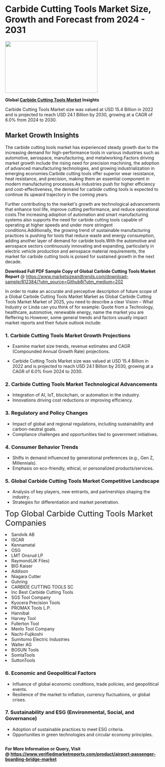 <H1>Carbide Cutting Tools Market Size, Growth and Forecast from 2024 - 2031</H1><img class="aligncenter size-medium wp-image-584254" src="https://thirdeyenews.in/wp-content/uploads/2024/09/Global-Market-Research-300x168.jpeg" alt="" width="300" height="168" /><p><strong>Global&nbsp;<a href="https://www.marketsizeandtrends.com/download-sample/812384/?utm_source=Github8j?utm_medium=202">Carbide Cutting Tools Market</a> Insights</strong></p><p>Carbide Cutting Tools Market size was valued at USD 15.4 Billion in 2022 and is projected to reach USD 24.1 Billion by 2030, growing at a CAGR of 6.0% from 2024 to 2030.</p><p><h2>Market Growth Insights</h2> <p>The carbide cutting tools market has experienced steady growth due to the increasing demand for high-performance tools in various industries such as automotive, aerospace, manufacturing, and metalworking.Factors driving market growth include the rising need for precision machining, the adoption of advanced manufacturing technologies, and growing industrialization in emerging economies.Carbide cutting tools offer superior wear resistance, heat resistance, and precision, making them an essential component in modern manufacturing processes.As industries push for higher efficiency and cost-effectiveness, the demand for carbide cutting tools is expected to continue its upward trajectory in the coming years.</p> <p>Further contributing to the market's growth are technological advancements that enhance tool life, improve cutting performance, and reduce operational costs.The increasing adoption of automation and smart manufacturing systems also supports the need for carbide cutting tools capable of operating at higher speeds and under more stringent conditions.Additionally, the growing trend of sustainable manufacturing practices is pushing for tools that reduce waste and energy consumption, adding another layer of demand for carbide tools.With the automotive and aerospace sectors continuously innovating and expanding, particularly in electric vehicle production and aerospace material requirements, the market for carbide cutting tools is poised for sustained growth in the next decade.</p> <p><span class=""><strong>Download Full PDF Sample Copy of Global Carbide Cutting Tools Market Report</strong> @ <a href="https://www.marketsizeandtrends.com/download-sample/812384/?utm_source=Github8j?utm_medium=202" target="_blank">https://www.marketsizeandtrends.com/download-sample/812384/?utm_source=Github8j?utm_medium=202</a></span></p><p>In order to make an accurate and perceptive description of future scope of a Global&nbsp;Carbide Cutting Tools Market Market as Global&nbsp;Carbide Cutting Tools Market Market of 2025, you need to describe a clear Vision &ndash; What Industry or Linda can you think of for example: Quote from a Technology, healthcare, automotive, renewable energy, name the market you are Reffering to.However, some general trends and factors usually impact market reports and their future outlook include:</p><h3>1.&nbsp;<strong>Carbide Cutting Tools Market Growth Projections</strong></h3><ul><li>Examine market size trends, revenue estimates and CAGR (Compounded Annual Growth Rate) projections.</li><li><p>Carbide Cutting Tools Market size was valued at USD 15.4 Billion in 2022 and is projected to reach USD 24.1 Billion by 2030, growing at a CAGR of 6.0% from 2024 to 2030.</p></li></ul><h3>2.&nbsp;<strong>Carbide Cutting Tools Market Technological Advancements</strong></h3><ul><li>Integration of AI, IoT, blockchain, or automation in the industry.</li><li>Innovations driving cost reductions or improving efficiency.</li></ul><h3>3.&nbsp;<strong>Regulatory and Policy Changes</strong></h3><ul><li>Impact of global and regional regulations, including sustainability and carbon-neutral goals.</li><li>Compliance challenges and opportunities tied to government initiatives.</li></ul><h3>4.&nbsp;<strong>Consumer Behavior Trends</strong></h3><ul><li>Shifts in demand influenced by generational preferences (e.g., Gen Z, Millennials).</li><li>Emphasis on eco-friendly, ethical, or personalized products/services.</li></ul><h3>5.&nbsp;<strong>Global Carbide Cutting Tools Market Competitive Landscape</strong></h3><ul><li>Analysis of key players, new entrants, and partnerships shaping the industry.</li><li>Strategies for differentiation and market penetration.</li></ul><p data-pm-slice="1 1 []"><span style="color: inherit; font-family: inherit; font-size: 25px;">Top Global Carbide Cutting Tools Market Companies</span></p><div class="" data-test-id=""><p><li>Sandvik AB</li><li> ISCAR</li><li> Kennametal</li><li> OSG</li><li> LMT Onsrud LP</li><li> Raymond(JK Files)</li><li> BIG Kaiser</li><li> Addison</li><li> Niagara Cutter</li><li> Guhring</li><li> CARBIDE CUTTING TOOLS SC</li><li> Inc Best Carbide Cutting Tools</li><li> SGS Tool Company</li><li> Kyocera Precision Tools</li><li> PROMAX Tools L.P.</li><li> Hannibal</li><li> Harvey Tool</li><li> Fullerton Tool</li><li> Menlo Tool Company</li><li> Nachi-Fujikoshi</li><li> Sumitomo Electric Industries</li><li> Walter AG</li><li> BOSUN Tools</li><li> SomtaTools</li><li> SuttonTools</li></p></div><h3>6.&nbsp;<strong>Economic and Geopolitical Factors</strong></h3><ul><li>Influence of global economic conditions, trade policies, and geopolitical events.</li><li>Resilience of the market to inflation, currency fluctuations, or global crises.</li></ul><h3>7.&nbsp;<strong>Sustainability and ESG (Environmental, Social, and Governance)</strong></h3><ul><li>Adoption of sustainable practices to meet ESG criteria.</li><li>Opportunities in green technologies and circular economy principles.</li></ul><h2><strong style="font-size: 14px;">For More Information or Query, Visit @&nbsp;</strong><a style="background-color: #ffffff; font-size: 14px;" href="https://www.marketsizeandtrends.com/report/carbide-cutting-tools-market/" target="_blank">https://www.verifiedmarketreports.com/product/airport-passenger-boarding-bridge-market</a></h2>